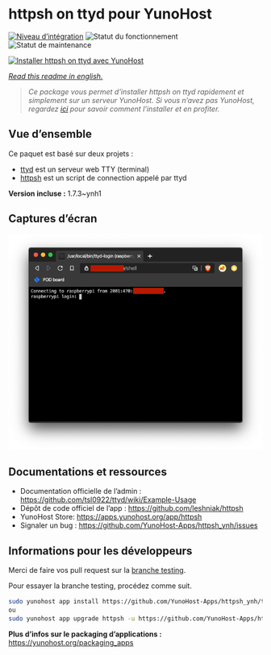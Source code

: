 <!--
N.B.: This README was automatically generated by https://github.com/YunoHost/apps/tree/master/tools/README-generator
It shall NOT be edited by hand.
-->

# httpsh on ttyd pour YunoHost

[![Niveau d’intégration](https://dash.yunohost.org/integration/httpsh.svg)](https://dash.yunohost.org/appci/app/httpsh) ![Statut du fonctionnement](https://ci-apps.yunohost.org/ci/badges/httpsh.status.svg) ![Statut de maintenance](https://ci-apps.yunohost.org/ci/badges/httpsh.maintain.svg)

[![Installer httpsh on ttyd avec YunoHost](https://install-app.yunohost.org/install-with-yunohost.svg)](https://install-app.yunohost.org/?app=httpsh)

*[Read this readme in english.](./README.md)*

> *Ce package vous permet d’installer httpsh on ttyd rapidement et simplement sur un serveur YunoHost.
Si vous n’avez pas YunoHost, regardez [ici](https://yunohost.org/#/install) pour savoir comment l’installer et en profiter.*

## Vue d’ensemble

Ce paquet est basé sur deux projets :
* [ttyd](https://tsl0922.github.io/ttyd) est un serveur web TTY (terminal)
* [httpsh](https://github.com/leshniak/httpsh) est un script de connection appelé par ttyd


**Version incluse :** 1.7.3~ynh1

## Captures d’écran

![Capture d’écran de httpsh on ttyd](./doc/screenshots/httpsh.png)

## Documentations et ressources

* Documentation officielle de l’admin : <https://github.com/tsl0922/ttyd/wiki/Example-Usage>
* Dépôt de code officiel de l’app : <https://github.com/leshniak/httpsh>
* YunoHost Store: <https://apps.yunohost.org/app/httpsh>
* Signaler un bug : <https://github.com/YunoHost-Apps/httpsh_ynh/issues>

## Informations pour les développeurs

Merci de faire vos pull request sur la [branche testing](https://github.com/YunoHost-Apps/httpsh_ynh/tree/testing).

Pour essayer la branche testing, procédez comme suit.

``` bash
sudo yunohost app install https://github.com/YunoHost-Apps/httpsh_ynh/tree/testing --debug
ou
sudo yunohost app upgrade httpsh -u https://github.com/YunoHost-Apps/httpsh_ynh/tree/testing --debug
```

**Plus d’infos sur le packaging d’applications :** <https://yunohost.org/packaging_apps>